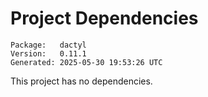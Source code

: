 # Project Dependencies
    Package:   dactyl
    Version:   0.11.1
    Generated: 2025-05-30 19:53:26 UTC

This project has no dependencies.
